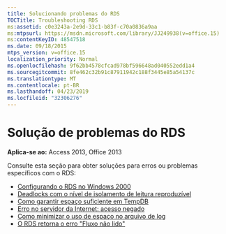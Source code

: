 ```yaml
---
title: Solucionando problemas do RDS
TOCTitle: Troubleshooting RDS
ms:assetid: c0e3243a-2e9d-33c1-b83f-c70a0836a9aa
ms:mtpsurl: https://msdn.microsoft.com/library/JJ249938(v=office.15)
ms:contentKeyID: 48547518
ms.date: 09/18/2015
mtps_version: v=office.15
localization_priority: Normal
ms.openlocfilehash: 9f62bb4578cfcad978bf596648ad040552edd1a4
ms.sourcegitcommit: 8fe462c32b91c87911942c188f3445e85a54137c
ms.translationtype: MT
ms.contentlocale: pt-BR
ms.lasthandoff: 04/23/2019
ms.locfileid: "32306276"
---
```

# <a name="troubleshooting-rds"></a>Solução de problemas do RDS

**Aplica-se ao:** Access 2013, Office 2013

Consulte esta seção para obter soluções para erros ou problemas específicos com o RDS:

- [Configurando o RDS no Windows 2000](configuring-rds-on-windows-2000.md)
- [Deadlocks com o nível de isolamento de leitura reproduzível](deadlocks-with-read-repeatable-isolation-level.md)
- [Como garantir espaço suficiente em TempDB](ensuring-sufficient-tempdb-space.md)
- [Erro no servidor da Internet: acesso negado](internet-server-error-access-denied.md)
- [Como minimizar o uso de espaço no arquivo de log](minimizing-log-file-space-usage.md)
- [O RDS retorna o erro "Fluxo não lido"](rds-returns-stream-not-read-error.md)


